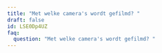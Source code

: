 ```yaml
---
title: "Met welke camera's wordt gefilmd? "
draft: false
id: LSE0Dp4UZ
faq:
  question: "Met welke camera's wordt gefilmd? "
---
```

